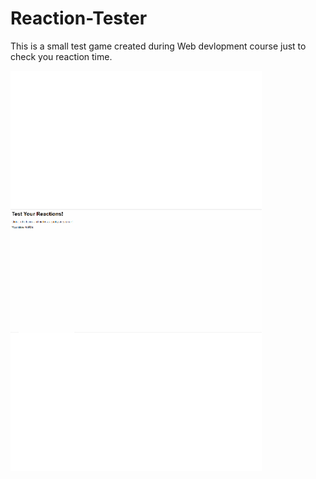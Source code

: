 # Reaction-Tester

This is a small test game created during Web devlopment course just to check you reaction time. 


![](reactiontester.gif)
